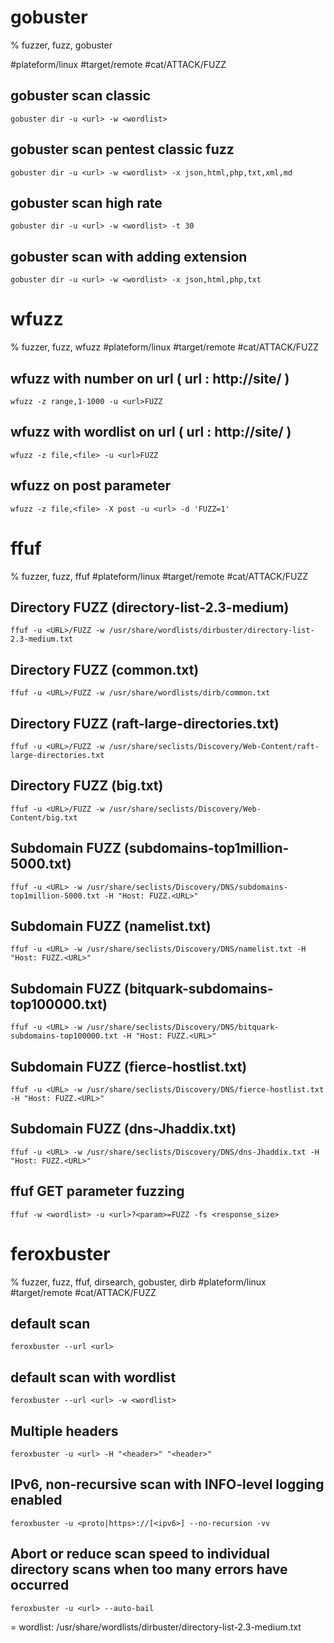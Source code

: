 # gobuster

% fuzzer, fuzz, gobuster

#plateform/linux #target/remote #cat/ATTACK/FUZZ
## gobuster scan classic
```
gobuster dir -u <url> -w <wordlist>
```

## gobuster scan pentest classic fuzz
```
gobuster dir -u <url> -w <wordlist> -x json,html,php,txt,xml,md
```

## gobuster scan high rate
```
gobuster dir -u <url> -w <wordlist> -t 30
```

## gobuster scan with adding extension
```
gobuster dir -u <url> -w <wordlist> -x json,html,php,txt
```

# wfuzz

% fuzzer, fuzz, wfuzz
#plateform/linux #target/remote #cat/ATTACK/FUZZ
## wfuzz with number on url ( url : http://site/ )
```
wfuzz -z range,1-1000 -u <url>FUZZ
```

## wfuzz with wordlist on url ( url : http://site/ )
```
wfuzz -z file,<file> -u <url>FUZZ
```

## wfuzz on post parameter
```
wfuzz -z file,<file> -X post -u <url> -d 'FUZZ=1'
```

# ffuf

% fuzzer, fuzz, ffuf
#plateform/linux #target/remote #cat/ATTACK/FUZZ

## Directory FUZZ (directory-list-2.3-medium)
```
ffuf -u <URL>/FUZZ -w /usr/share/wordlists/dirbuster/directory-list-2.3-medium.txt
```

## Directory FUZZ (common.txt)
```
ffuf -u <URL>/FUZZ -w /usr/share/wordlists/dirb/common.txt
```

## Directory FUZZ (raft-large-directories.txt)
```
ffuf -u <URL>/FUZZ -w /usr/share/seclists/Discovery/Web-Content/raft-large-directories.txt
```

## Directory FUZZ (big.txt)
```
ffuf -u <URL>/FUZZ -w /usr/share/seclists/Discovery/Web-Content/big.txt
```

## Subdomain FUZZ (subdomains-top1million-5000.txt)
```
ffuf -u <URL> -w /usr/share/seclists/Discovery/DNS/subdomains-top1million-5000.txt -H "Host: FUZZ.<URL>"
```

## Subdomain FUZZ (namelist.txt)
```
ffuf -u <URL> -w /usr/share/seclists/Discovery/DNS/namelist.txt -H "Host: FUZZ.<URL>"
```

## Subdomain FUZZ (bitquark-subdomains-top100000.txt)
```
ffuf -u <URL> -w /usr/share/seclists/Discovery/DNS/bitquark-subdomains-top100000.txt -H "Host: FUZZ.<URL>"
```

## Subdomain FUZZ (fierce-hostlist.txt)
```
ffuf -u <URL> -w /usr/share/seclists/Discovery/DNS/fierce-hostlist.txt -H "Host: FUZZ.<URL>"
```

## Subdomain FUZZ (dns-Jhaddix.txt)
```
ffuf -u <URL> -w /usr/share/seclists/Discovery/DNS/dns-Jhaddix.txt -H "Host: FUZZ.<URL>"
```

## ffuf GET parameter fuzzing
```
ffuf -w <wordlist> -u <url>?<param>=FUZZ -fs <response_size>
```


# feroxbuster

% fuzzer, fuzz, ffuf, dirsearch, gobuster, dirb
#plateform/linux #target/remote #cat/ATTACK/FUZZ

## default scan
```
feroxbuster --url <url>
```

## default scan with wordlist
```
feroxbuster --url <url> -w <wordlist>
```

## Multiple headers
```
feroxbuster -u <url> -H "<header>" "<header>"
```

## IPv6, non-recursive scan with INFO-level logging enabled
```
feroxbuster -u <proto|https>://[<ipv6>] --no-recursion -vv
```
        
## Abort or reduce scan speed to individual directory scans when too many errors have occurred
```
feroxbuster -u <url> --auto-bail
```

= wordlist: /usr/share/wordlists/dirbuster/directory-list-2.3-medium.txt
